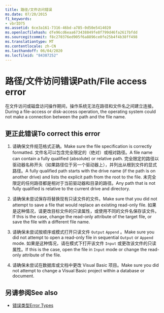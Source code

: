 ```yaml
---
title: 路径/文件访问错误
ms.date: 07/20/2015
f1_keywords:
- vbrID75
ms.assetid: 6ce3a161-7316-46bd-a785-0d50e5414020
ms.openlocfilehash: dfe96cd6eaa673438849fe8f799d46fa2617bfdd
ms.sourcegitcommit: f8c270376ed905f6a8896ce0fe25b4f4b38ff498
ms.translationtype: MT
ms.contentlocale: zh-CN
ms.lasthandoff: 06/04/2020
ms.locfileid: "84387252"
---
```

# <a name="pathfile-access-error"></a><span data-ttu-id="a57e1-102">路径/文件访问错误</span><span class="sxs-lookup"><span data-stu-id="a57e1-102">Path/File access error</span></span>
<span data-ttu-id="a57e1-103">在文件访问或磁盘访问操作期间，操作系统无法在路径和文件名之间建立连接。</span><span class="sxs-lookup"><span data-stu-id="a57e1-103">During a file-access or disk-access operation, the operating system could not make a connection between the path and the file name.</span></span>  
  
## <a name="to-correct-this-error"></a><span data-ttu-id="a57e1-104">更正此错误</span><span class="sxs-lookup"><span data-stu-id="a57e1-104">To correct this error</span></span>  
  
1. <span data-ttu-id="a57e1-105">请确保文件规范格式正确。</span><span class="sxs-lookup"><span data-stu-id="a57e1-105">Make sure the file specification is correctly formatted.</span></span> <span data-ttu-id="a57e1-106">文件名可以包含完全限定的（绝对）或相对路径。</span><span class="sxs-lookup"><span data-stu-id="a57e1-106">A file name can contain a fully qualified (absolute) or relative path.</span></span> <span data-ttu-id="a57e1-107">完全限定的路径以驱动器名称开头（如果路径位于另一个驱动器上），并列出从根到文件的显式路径。</span><span class="sxs-lookup"><span data-stu-id="a57e1-107">A fully qualified path starts with the drive name (if the path is on another drive) and lists the explicit path from the root to the file.</span></span> <span data-ttu-id="a57e1-108">未完全限定的任何路径都是相对于当前驱动器和目录的路径。</span><span class="sxs-lookup"><span data-stu-id="a57e1-108">Any path that is not fully qualified is relative to the current drive and directory.</span></span>  
  
2. <span data-ttu-id="a57e1-109">请确保未尝试保存将替换现有只读文件的文件。</span><span class="sxs-lookup"><span data-stu-id="a57e1-109">Make sure that you did not attempt to save a file that would replace an existing read-only file.</span></span> <span data-ttu-id="a57e1-110">如果是这种情况，请更改目标文件的只读属性，或使用不同的文件名保存该文件。</span><span class="sxs-lookup"><span data-stu-id="a57e1-110">If this is the case, change the read-only attribute of the target file, or save the file with a different file name.</span></span>  
  
3. <span data-ttu-id="a57e1-111">请确保未尝试按顺序或模式打开只读文件 `Output` `Append` 。</span><span class="sxs-lookup"><span data-stu-id="a57e1-111">Make sure you did not attempt to open a read-only file in sequential `Output` or `Append` mode.</span></span> <span data-ttu-id="a57e1-112">如果是这种情况，请在模式下打开该文件 `Input` 或更改该文件的只读属性。</span><span class="sxs-lookup"><span data-stu-id="a57e1-112">If this is the case, open the file in `Input` mode or change the read-only attribute of the file.</span></span>  
  
4. <span data-ttu-id="a57e1-113">请确保未尝试在数据库或文档中更改 Visual Basic 项目。</span><span class="sxs-lookup"><span data-stu-id="a57e1-113">Make sure you did not attempt to change a Visual Basic project within a database or document.</span></span>  
  
## <a name="see-also"></a><span data-ttu-id="a57e1-114">另请参阅</span><span class="sxs-lookup"><span data-stu-id="a57e1-114">See also</span></span>

- [<span data-ttu-id="a57e1-115">错误类型</span><span class="sxs-lookup"><span data-stu-id="a57e1-115">Error Types</span></span>](../../programming-guide/language-features/error-types.md)
